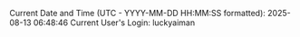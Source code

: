 Current Date and Time (UTC - YYYY-MM-DD HH:MM:SS formatted): 2025-08-13 06:48:46
Current User's Login: luckyaiman
